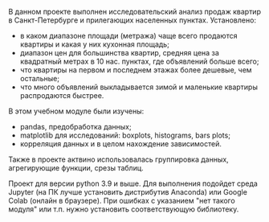 В данном проекте выполнен исследовательский анализ продаж квартир в Санкт-Петербурге и прилегающих населенных пунктах. Установлено:
- в каком диапазоне площади (метража) чаще всего продаются квартиры и какая у них кухонная площадь;
- диапазон цен для большинства квартир, средняя цена за квадратный метрах в 10 нас. пунктах, где объявлений больше всего;
- что квартиры на первом и последнем этажах более дешевые, чем остальные;
- что много объявлений выкладывается зимой и маленькие квартиры распродаются быстрее.

В этом учебном модуле были изучены: 
- pandas, предобработка данных;
- matplotlib для исследований: boxplots, histograms, bars plots;
- корреляция данных  и в целом нахождение зависимостей.

Также в проекте актвино использовалась группировка данных, агрегирующие функции, срезы таблиц.

Проект для версии python 3.9 и выше. Для выполнения подойдет среда Jupyter (на ПК лучше установить дистрибутив Anaconda) или Google Colab (онлайн в браузере). При ошибках с указанием "нет такого модуля" или т.п. нужно установить соответствующую библиотеку.
